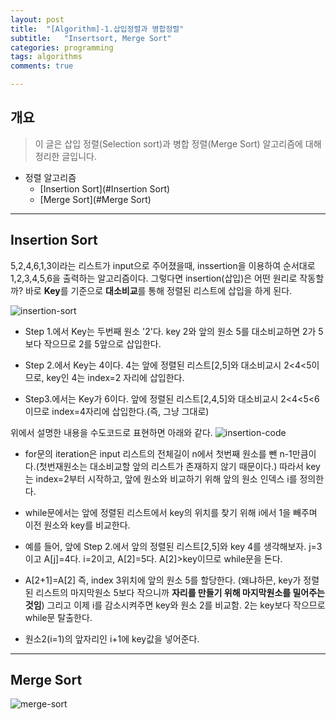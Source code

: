 ```yaml
---
layout: post
title:  "[Algorithm]-1.삽입정렬과 병합정렬"
subtitle:   "Insertsort, Merge Sort"
categories: programming
tags: algorithms
comments: true

---
```

## 개요
> 이 글은 삽입 정렬(Selection sort)과 병합 정렬(Merge Sort) 알고리즘에 대해 정리한 글입니다.

- 정렬 알고리즘
	- [Insertion Sort](#Insertion Sort)
	- [Merge Sort](#Merge Sort)

---
## Insertion Sort

5,2,4,6,1,3이라는 리스트가 input으로 주어졌을때, inssertion을 이용하여 순서대로 1,2,3,4,5,6을 출력하는 알고리즘이다. 
그렇다면 insertion(삽입)은 어떤 원리로 작동할까? 바로 **Key**를 기준으로 **대소비교**를 통해 정렬된 리스트에 삽입을 하게 된다.

![insertion-sort](https://leega403.github.io/assets/img/Algorithms/insertion-sort.png)

+ Step 1.에서 Key는 두번째  원소 '2'다. key 2와 앞의 원소 5를 대소비교하면 2가 5보다 작으므로 2를 5앞으로 삽입한다. 

+ Step 2.에서 Key는 4이다. 4는 앞에 정렬된 리스트[2,5]와 대소비교시 2<4<5이므로, key인 4는 index=2 자리에 삽입한다. 

+ Step3.에서는 Key가 6이다. 앞에 정렬된 리스트[2,4,5]와 대소비교시 2<4<5<6이므로 index=4자리에 삽입한다.(즉, 그냥 그대로)


위에서 설명한 내용을 수도코드로 표현하면 아래와  같다.
![insertion-code](https://leega403.github.io/assets/img/Algorithms/insertion-code.png)

+ for문의 iteration은 input 리스트의 전체길이 n에서 첫번째 원소를 뺀 n-1만큼이다.(첫번재원소는 대소비교할 앞의 리스트가 존재하지 않기 때문이다.) 따라서 key는 index=2부터 시작하고, 앞에 원소와 비교하기 위해 앞의 원소 인덱스 i를 정의한다. 


+ while문에서는 앞에 정렬된 리스트에서 key의 위치를 찾기 위해 i에서 1을 빼주며 이전 원소와 key를 비교한다. 

+ 예를 들어, 앞에 Step 2.에서 앞의 정렬된 리스트[2,5]와 key 4를 생각해보자. j=3이고 A[j]=4다. i=2이고, A[2]=5다. A[2]>key이므로 while문을 돈다. 

+ A[2+1]=A[2] 즉, index 3위치에 앞의 원소 5를 할당한다. (왜냐하믄, key가 정렬된 리스트의 마지막원소 5보다 작으니까 **자리를 만들기 위해 마지막원소를 밀어주는 것임**) 그리고 이제 i를 감소시켜주면 key와 원소 2를 비교함. 2는 key보다 작으므로 while문 탈출한다.

+ 원소2(i=1)의 앞자리인 i+1에 key값을 넣어준다.


---
## Merge Sort


![merge-sort](https://leega403.github.io/assets/img/Algorithms/merge-sort.png)